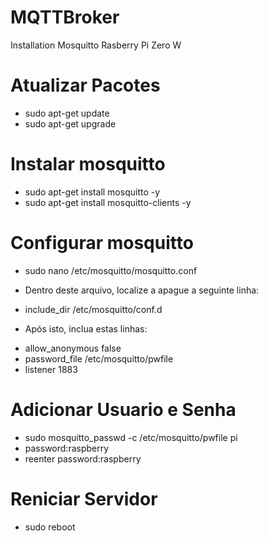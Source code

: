 # MQTTBroker
Installation Mosquitto Rasberry Pi Zero W

# Atualizar Pacotes
+ sudo apt-get update
+ sudo apt-get upgrade

# Instalar mosquitto
+ sudo apt-get install mosquitto -y
+ sudo apt-get install mosquitto-clients -y

# Configurar mosquitto
+ sudo nano /etc/mosquitto/mosquitto.conf

* Dentro deste arquivo, localize a apague a seguinte linha:
+ include_dir /etc/mosquitto/conf.d

* Após isto, inclua estas linhas:
+ allow_anonymous false
+ password_file /etc/mosquitto/pwfile
+ listener 1883

# Adicionar Usuario e Senha
+ sudo mosquitto_passwd -c /etc/mosquitto/pwfile pi
+ password:raspberry
+ reenter password:raspberry

# Reniciar Servidor
+ sudo reboot
